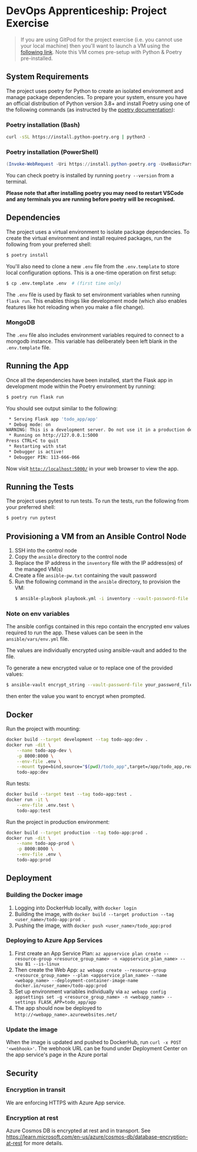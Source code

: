# DevOps Apprenticeship: Project Exercise

> If you are using GitPod for the project exercise (i.e. you cannot use your local machine) then you'll want to launch a
> VM using the [following link](https://gitpod.io/#https://github.com/CorndelWithSoftwire/DevOps-Course-Starter).
> Note this VM comes pre-setup with Python & Poetry pre-installed.

## System Requirements

The project uses poetry for Python to create an isolated environment and manage package dependencies.
To prepare your system, ensure you have an official distribution of Python version 3.8+
and install Poetry using one of the following commands
(as instructed by the [poetry documentation](https://python-poetry.org/docs/#system-requirements)):

### Poetry installation (Bash)

```bash
curl -sSL https://install.python-poetry.org | python3 -
```

### Poetry installation (PowerShell)

```powershell
(Invoke-WebRequest -Uri https://install.python-poetry.org -UseBasicParsing).Content | py -
```

You can check poetry is installed by running `poetry --version` from a terminal.

**Please note that after installing poetry you may need to restart VSCode and any terminals you are running before
poetry will be recognised.**

## Dependencies

The project uses a virtual environment to isolate package dependencies.
To create the virtual environment and install required packages, run the following from your preferred shell:

```bash
$ poetry install
```

You'll also need to clone a new `.env` file from the `.env.template` to store local configuration options.
This is a one-time operation on first setup:

```bash
$ cp .env.template .env  # (first time only)
```

The `.env` file is used by flask to set environment variables when running `flask run`.
This enables things like development mode (which also enables features like hot reloading when you make a file change).

### MongoDB

The `.env` file also includes environment variables required to connect to a mongodb instance.
This variable has deliberately been left blank in the `.env.template` file.

## Running the App

Once all the dependencies have been installed, start the Flask app in development mode within the Poetry environment by
running:

```bash
$ poetry run flask run
```

You should see output similar to the following:

```bash
 * Serving Flask app 'todo_app/app'
 * Debug mode: on
WARNING: This is a development server. Do not use it in a production deployment. Use a production WSGI server instead.
 * Running on http://127.0.0.1:5000
Press CTRL+C to quit
 * Restarting with stat
 * Debugger is active!
 * Debugger PIN: 113-666-066
```

Now visit [`http://localhost:5000/`](http://localhost:5000/) in your web browser to view the app.

## Running the Tests

The project uses pytest to run tests. To run the tests, run the following from your preferred shell:

```bash
$ poetry run pytest
```

## Provisioning a VM from an Ansible Control Node

1. SSH into the control node
2. Copy the `ansible` directory to the control node
3. Replace the IP address in the `inventory` file with the IP address(es) of the managed VM(s)
4. Create a file `ansible-pw.txt` containing the vault password
5. Run the following command in the `ansible` directory, to provision the VM:
   ```bash
   $ ansible-playbook playbook.yml -i inventory --vault-password-file ansible-pw.txt
   ```

### Note on env variables

The ansible configs contained in this repo contain the encrypted env values required to run the app.
These values can be seen in the `ansible/vars/env.yml` file.

The values are individually encrypted using ansible-vault and added to the file.

To generate a new encrypted value or to replace one of the provided values:

```bash
$ ansible-vault encrypt_string --vault-password-file your_password_file --name '<key_name>'
```

then enter the value you want to encrypt when prompted.

## Docker

Run the project with mounting:

```bash
docker build --target development --tag todo-app:dev .
docker run -dit \
    --name todo-app-dev \
    -p 8000:8000 \
    --env-file .env \
    --mount type=bind,source="$(pwd)/todo_app",target=/app/todo_app,readonly \
    todo-app:dev
```

Run tests:

```bash
docker build --target test --tag todo-app:test .
docker run -it \
    --env-file .env.test \
    todo-app:test
```

Run the project in production environment:

```bash
docker build --target production --tag todo-app:prod .
docker run -dit \
    --name todo-app-prod \
    -p 8000:8000 \
    --env-file .env \
    todo-app:prod
```

## Deployment

### Building the Docker image

1. Logging into DockerHub locally, with `docker login`
2. Building the image, with `docker build --target production --tag <user_name>/todo-app:prod .`
3. Pushing the image, with `docker push <user_name>/todo_app:prod`

### Deploying to Azure App Services

1. First create an App Service Plan:
   `az appservice plan create --resource-group <resource_group_name> -n <appservice_plan_name> --sku B1 --is-linux`
2. Then create the Web App:
   `az webapp create --resource-group <resource_group_name> --plan <appservice_plan_name> --name <webapp_name> --deployment-container-image-name docker.io/<user_name>/todo-app:prod`
3. Set up environment variables individually via
   `az webapp config appsettings set -g <resource_group_name> -n <webapp_name> --settings FLASK_APP=todo_app/app`
4. The app should now be deployed to `http://<webapp_name>.azurewebsites.net/`

### Update the image

When the image is updated and pushed to DockerHub, run `curl -x POST '<webhook>'`.
The webhook URL can be found under Deployment Center on the app service's page in the Azure portal

## Security

### Encryption in transit

We are enforcing HTTPS with Azure App service.

### Encryption at rest

Azure Cosmos DB is encrypted at rest and in transport.
See https://learn.microsoft.com/en-us/azure/cosmos-db/database-encryption-at-rest for more details.
